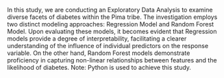 
In this study, we are conducting an Exploratory Data Analysis to examine diverse facets of diabetes within the Pima tribe. The investigation employs two distinct modeling approaches: Regression Model and Random Forest Model. Upon evaluating these models, it becomes evident that Regression models provide a degree of interpretability, facilitating a clearer understanding of the influence of individual predictors on the response variable. On the other hand, Random Forest models demonstrate proficiency in capturing non-linear relationships between features and the likelihood of diabetes.
Note: Python is used to achieve this study.
